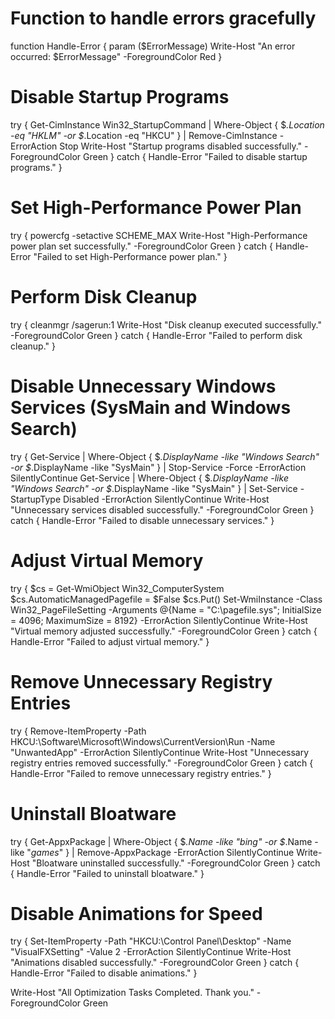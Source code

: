 # Function to handle errors gracefully
function Handle-Error {
    param ($ErrorMessage)
    Write-Host "An error occurred: $ErrorMessage" -ForegroundColor Red
}

# Disable Startup Programs
try {
    Get-CimInstance Win32_StartupCommand | Where-Object { $_.Location -eq "HKLM" -or $_.Location -eq "HKCU" } | Remove-CimInstance -ErrorAction Stop
    Write-Host "Startup programs disabled successfully." -ForegroundColor Green
} catch {
    Handle-Error "Failed to disable startup programs."
}

# Set High-Performance Power Plan
try {
    powercfg -setactive SCHEME_MAX
    Write-Host "High-Performance power plan set successfully." -ForegroundColor Green
} catch {
    Handle-Error "Failed to set High-Performance power plan."
}

# Perform Disk Cleanup
try {
    cleanmgr /sagerun:1
    Write-Host "Disk cleanup executed successfully." -ForegroundColor Green
} catch {
    Handle-Error "Failed to perform disk cleanup."
}

# Disable Unnecessary Windows Services (SysMain and Windows Search)
try {
    Get-Service | Where-Object { $_.DisplayName -like "Windows Search" -or $_.DisplayName -like "SysMain" } | Stop-Service -Force -ErrorAction SilentlyContinue
    Get-Service | Where-Object { $_.DisplayName -like "Windows Search" -or $_.DisplayName -like "SysMain" } | Set-Service -StartupType Disabled -ErrorAction SilentlyContinue
    Write-Host "Unnecessary services disabled successfully." -ForegroundColor Green
} catch {
    Handle-Error "Failed to disable unnecessary services."
}

# Adjust Virtual Memory
try {
    $cs = Get-WmiObject Win32_ComputerSystem
    $cs.AutomaticManagedPagefile = $False
    $cs.Put()
    Set-WmiInstance -Class Win32_PageFileSetting -Arguments @{Name = "C:\pagefile.sys"; InitialSize = 4096; MaximumSize = 8192} -ErrorAction SilentlyContinue
    Write-Host "Virtual memory adjusted successfully." -ForegroundColor Green
} catch {
    Handle-Error "Failed to adjust virtual memory."
}

# Remove Unnecessary Registry Entries
try {
    Remove-ItemProperty -Path HKCU:\Software\Microsoft\Windows\CurrentVersion\Run -Name "UnwantedApp" -ErrorAction SilentlyContinue
    Write-Host "Unnecessary registry entries removed successfully." -ForegroundColor Green
} catch {
    Handle-Error "Failed to remove unnecessary registry entries."
}

# Uninstall Bloatware
try {
    Get-AppxPackage | Where-Object { $_.Name -like "*bing*" -or $_.Name -like "*games*" } | Remove-AppxPackage -ErrorAction SilentlyContinue
    Write-Host "Bloatware uninstalled successfully." -ForegroundColor Green
} catch {
    Handle-Error "Failed to uninstall bloatware."
}

# Disable Animations for Speed
try {
    Set-ItemProperty -Path "HKCU:\Control Panel\Desktop" -Name "VisualFXSetting" -Value 2 -ErrorAction SilentlyContinue
    Write-Host "Animations disabled successfully." -ForegroundColor Green
} catch {
    Handle-Error "Failed to disable animations."
}

Write-Host "All Optimization Tasks Completed. Thank you." -ForegroundColor Green
